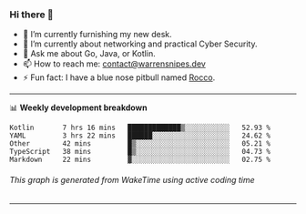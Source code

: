 ### Hi there 👋

- 🔭 I’m currently furnishing my new desk.
- 🌱 I’m currently about networking and practical Cyber Security.
- 💬 Ask me about Go, Java, or Kotlin.
- 📫 How to reach me: contact@warrensnipes.dev
- ⚡ Fun fact: I have a blue nose pitbull named [Rocco](https://i.imgur.com/iLsSCKu.jpg).

-------

📊 **Weekly development breakdown**
<!--START_SECTION:waka-->
```text
Kotlin       7 hrs 16 mins   █████████████▒░░░░░░░░░░░   52.93 % 
YAML         3 hrs 22 mins   ██████░░░░░░░░░░░░░░░░░░░   24.62 % 
Other        42 mins         █▒░░░░░░░░░░░░░░░░░░░░░░░   05.21 % 
TypeScript   38 mins         █▒░░░░░░░░░░░░░░░░░░░░░░░   04.73 % 
Markdown     22 mins         ▓░░░░░░░░░░░░░░░░░░░░░░░░   02.75 % 
```
<!--END_SECTION:waka-->
###### *This graph is generated from WakeTime using active coding time*
-------
